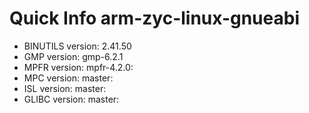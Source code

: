 # Quick Info arm-zyc-linux-gnueabi
  * BINUTILS version: 2.41.50
  * GMP version: gmp-6.2.1
  * MPFR version: mpfr-4.2.0:
  * MPC version: master:
  * ISL version: master:
  * GLIBC version: master:

